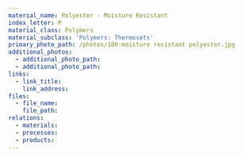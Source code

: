 ```yaml
---
material_name: Polyester - Moisture Resistant
index_letter: P
material_class: Polymers
material_subclass: 'Polymers: Thermosets'
primary_photo_path: /photos/100-moisture resistant polyester.jpg
additional_photos:
  - additional_photo_path:
  - additional_photo_path:
links:
  - link_title:
    link_address:
files:
  - file_name:
    file_path:
relations:
  - materials:
  - processes:
  - products:
---
```



